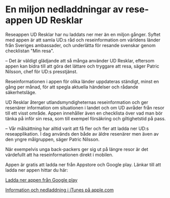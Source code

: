# En miljon nedladdningar av rese-appen UD Resklar

Reseappen UD Resklar har nu laddats ner mer än en miljon gånger. Syftet med appen är att samla UD:s råd och reseinformation om världens länder från Sveriges ambassader, och underlätta för resande svenskar genom checklistan "Min resa".


– Det är väldigt glädjande att så många använder UD Resklar, eftersom appen kan bidra till att göra det lättare och tryggare att resa, säger Patric Nilsson, chef för UD:s presstjänst.

Reseinformationen i appen för olika länder uppdateras ständigt, minst en gång per månad, för att spegla aktuella händelser och rådande säkerhetsläge.

UD Resklar återger utlandsmyndigheternas reseinformation och ger resenärer information om situationen i landet och om UD avråder från resor till ett visst område. Appen innehåller även en checklista över vad man bör tänka på inför sin resa, som till exempel försäkring och giltighetstid på pass.

– Vår målsättning har alltid varit att få fler och fler att ladda ner UD:s reseapplikation. I dag används den både av äldre resenärer men även av den yngre målgruppen, säger Patric Nilsson.

När exempelvis unga back\-packers ger sig ut på längre resor är det värdefullt att ha reseinformationen direkt i mobilen.

Appen är gratis att ladda ner från Appstore och Google play. Länkar till att ladda ner appen hittar du här:

[Ladda ner appen från Google play](https://play.google.com/store/apps/details?id=se.bazooka.android.resklar "UD Resklar")

[Information och nedladdning i iTunes på apple.com](https://itunes.apple.com/se/app/ud-resklar/id441456703?mt=8)
